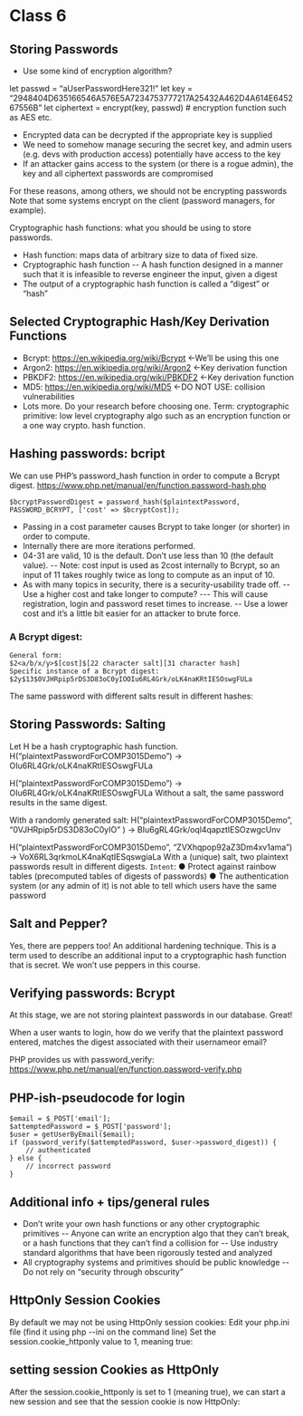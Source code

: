 # Class 6

## Storing Passwords
- Use some kind of encryption algorithm?

let passwd = “aUserPasswordHere321!”
let key = “2948404D635166546A576E5A7234753777217A25432A462D4A614E645267556B”
let ciphertext = encrypt(key, passwd) # encryption function such as AES etc.

- Encrypted data can be decrypted if the appropriate key is supplied
- We need to somehow manage securing the secret key, and admin users (e.g. devs with production access) potentially have access to the key
- If an attacker gains access to the system (or there is a rogue admin), the key and all ciphertext passwords are compromised

For these reasons, among others, we should not be encrypting passwords
Note that some systems encrypt on the client (password managers, for example).

Cryptographic hash functions: what you should be using to store passwords.
- Hash function: maps data of arbitrary size to data of fixed size.
- Cryptographic hash function
-- A hash function designed in a manner such that it is infeasible to reverse
engineer the input, given a digest
- The output of a cryptographic hash function is called a “digest” or “hash”

## Selected Cryptographic Hash/Key Derivation Functions
- Bcrypt: https://en.wikipedia.org/wiki/Bcrypt ←We’ll be using this one
- Argon2: https://en.wikipedia.org/wiki/Argon2 ←Key derivation function
- PBKDF2: https://en.wikipedia.org/wiki/PBKDF2 ←Key derivation function
- MD5: https://en.wikipedia.org/wiki/MD5 ←DO NOT USE: collision vulnerabilities
- Lots more. Do your research before choosing one.
Term: cryptographic primitive: low level cryptography algo such as an encryption function or a one way crypto. hash function.

## Hashing passwords: bcript
We can use PHP’s password_hash function in order to compute a Bcrypt digest.
https://www.php.net/manual/en/function.password-hash.php

```
$bcryptPasswordDigest = password_hash($plaintextPassword, PASSWORD_BCRYPT, ['cost' => $bcryptCost]);
```

- Passing in a cost parameter causes Bcrypt to take longer (or shorter) in order to compute.
- Internally there are more iterations performed.
- 04-31 are valid, 10 is the default. Don’t use less than 10 (the default value).
-- Note: cost input is used as 2cost internally to Bcrypt, so an input of 11 takes roughly twice as long to compute as an input of 10.
- As with many topics in security, there is a security-usability trade off.
-- Use a higher cost and take longer to compute?
--- This will cause registration, login and password reset times to increase.
-- Use a lower cost and it’s a little bit easier for an attacker to brute force.

### A Bcrypt digest:
```
General form:
$2<a/b/x/y>$[cost]$[22 character salt][31 character hash]
Specific instance of a Bcrypt digest:
$2y$13$0VJHRpip5rDS3D83oC0yIOOIu6RL4Grk/oLK4naKRtIESOswgFULa
```

The same password with different salts result in different hashes:

## Storing Passwords: Salting
Let H be a hash cryptographic hash function.
H(“plaintextPasswordForCOMP3015Demo”) -> OIu6RL4Grk/oLK4naKRtIESOswgFULa

H(“plaintextPasswordForCOMP3015Demo”) -> OIu6RL4Grk/oLK4naKRtIESOswgFULa
Without a salt, the same password results in the same digest.

With a randomly generated salt:
H(“plaintextPasswordForCOMP3015Demo”, “0VJHRpip5rDS3D83oC0yIO” )
-> BIu6gRL4Grk/oql4qapztIESOzwgcUnv

H(“plaintextPasswordForCOMP3015Demo”, “ZVXhqpop92aZ3Dm4xv1ama”)
-> VoX6RL3qrkmoLK4naKqtIESqswgiaLa
With a (unique) salt, two plaintext passwords result in different digests.
`Intent`:
● Protect against rainbow tables (precomputed tables of digests of passwords)
● The authentication system (or any admin of it) is not able to tell which users have the same password

## Salt and Pepper?
Yes, there are peppers too! An additional hardening technique.
This is a term used to describe an additional input to a
cryptographic hash function that is secret.
We won’t use peppers in this course.

## Verifying passwords: Bcrypt
At this stage, we are not storing plaintext passwords in our database. Great!

When a user wants to login, how do we verify that the plaintext password entered, matches the digest associated with their usernameor email?

PHP provides us with password_verify:
https://www.php.net/manual/en/function.password-verify.php

## PHP-ish-pseudocode for login
```
$email = $_POST['email'];
$attemptedPassword = $_POST['password'];
$user = getUserByEmail($email);
if (password_verify($attemptedPassword, $user->password_digest)) {
    // authenticated
} else {
    // incorrect password
}
```

## Additional info + tips/general rules
- Don’t write your own hash functions or any other cryptographic primitives
-- Anyone can write an encryption algo that they can’t break, or a hash functions that they can’t find a collision for
-- Use industry standard algorithms that have been rigorously tested and
analyzed
-  All cryptography systems and primitives should be public knowledge
-- Do not rely on “security through obscurity”

## HttpOnly Session Cookies
By default we may not be using HttpOnly session cookies:
Edit your php.ini file (find it using php --ini on the command line)
Set the session.cookie_httponly value to 1, meaning true:

## setting session Cookies as HttpOnly
After the session.cookie_httponly is set to 1 (meaning true), we can start a new
session and see that the session cookie is now HttpOnly: